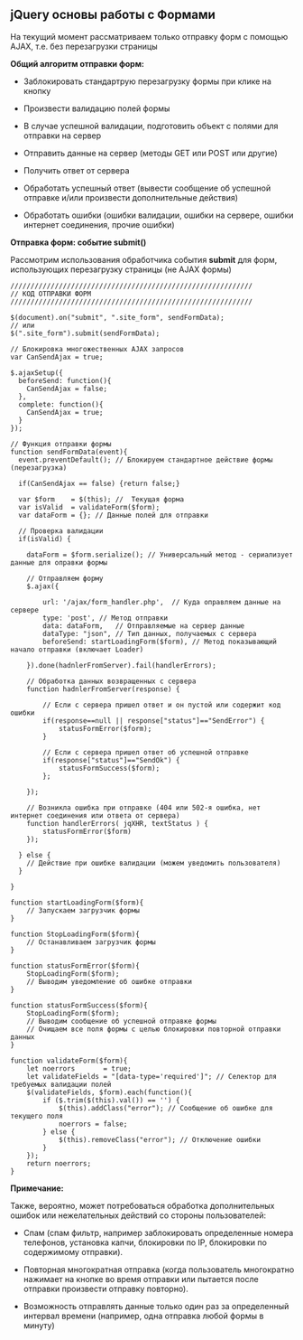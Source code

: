 ## jQuery основы работы с Формами 

На текущий момент рассматриваем только отправку форм с помощью AJAX, т.е. без перезагрузки страницы


__Общий алгоритм отправки форм:__

- Заблокировать стандартрую перезагрузку формы при клике на кнопку

- Произвести валидацию полей формы

- В случае успешной валидации, подготовить объект с полями для отправки на сервер

- Отправить данные на сервер (методы GET или POST или другие) 

- Получить ответ от сервера 

- Обработать успешный ответ (вывести сообщение об успешной отправке и/или произвести дополнительные действия)

- Обработать ошибки (oшибки валидации, ошибки на сервере, ошибки интернет соединения, прочие ошибки) 

__Отправка форм: событие submit()__ 

Рассмотрим использования обработчика события __submit__ для форм, использующих перезагрузку страницы (не AJAX формы) 

```
//////////////////////////////////////////////////////////// 
// КОД ОТПРАВКИ ФОРМ 
////////////////////////////////////////////////////////////

$(document).on("submit", ".site_form", sendFormData);   
// или 
$(".site_form").submit(sendFormData);  

// Блокировка многожественных AJAX запросов 
var CanSendAjax = true;

$.ajaxSetup({
  beforeSend: function(){
	CanSendAjax = false; 
  },
  complete: function(){
	CanSendAjax = true; 
  }
});

// Функция отправки формы 
function sendFormData(event){
  event.preventDefault(); // Блокируем стандартное действие формы (перезагрузка) 
  
  if(CanSendAjax == false) {return false;} 
  
  var $form    = $(this); //  Текущая форма  
  var isValid  = validateForm($form); 
  var dataForm = {}; // Данные полей для отправки  

  // Проверка валидации 		
  if(isValid) {
  	
  	dataForm = $form.serialize(); // Универсальный метод - сериализует данные для оправки формы 
  	
  	// Отправляем форму 
  	$.ajax({
  	
		url: '/ajax/form_handler.php',  // Куда оправляем данные на сервере 
		type: 'post', // Метод отправки 
		data: dataForm,   // Отправляемые на сервер данные
		dataType: "json", // Тип данных, получаемых с сервера 
		beforeSend: startLoadingForm($form), // Метод показывающий начало отправки (включает Loader) 
		
	}).done(hadnlerFromServer).fail(handlerErrors);  
	
	// Обработка данных возвращенных с сервера 
	function hadnlerFromServer(response) {
	
		// Если с сервера пришел ответ и он пустой или содержит код ошибки 
		if(response==null || response["status"]=="SendError") {
	  		statusFormError($form);
		}
		
		// Если с сервера пришел ответ об успешной отправке 
		if(response["status"]=="SendOk") { 
			statusFormSuccess($form); 
		};
		
	});
	
    // Возникла ошибка при отправке (404 или 502-я ошибка, нет интернет соединения или ответа от сервера) 
	function handlerErrors( jqXHR, textStatus ) {
		statusFormError($form)
	});
  	
  } else {
  	// Действие при ошибке валидации (можем уведомить пользователя) 
  }
  	
}

function startLoadingForm($form){
	// Запускаем загрузчик формы 
}

function StopLoadingForm($form){
	// Останавливаем загрузчик формы 
}

function statusFormError($form){
	StopLoadingForm($form); 
	// Выводим уведомление об ошибке отправки 
}

function statusFormSuccess($form){
	StopLoadingForm($form); 
	// Выводим сообщение об успешной отправке формы
	// Очищаем все поля формы с целью блокировки повторной отправки данных 
}

function validateForm($form){
	let noerrors       = true;
	let validateFields = "[data-type='required']"; // Селектор для требуемых валидации полей 
	$(validateFields, $form).each(function(){
		if ($.trim($(this).val()) == '') {				
			$(this).addClass("error"); // Сообщение об ошибке для текущего поля  
			noerrors = false;
		} else {
			$(this).removeClass("error"); // Отключение ошибки 
		}
	});
	return noerrors;
}

```

__Примечание:__

Также, вероятно, может потребоваться обработка дополнительных ошибок или нежелательных действий со стороны пользователей: 

- Спам (спам фильтр, например заблокировать определенные номера телефонов, установка капчи, блокировки по IP, блокировки по содержимому отправки). 

- Повторная многократная отправка (когда пользователь многократно нажимает на кнопке во время отправки или пытается после отправки произвести отправку повторно). 

- Возможность отправлять данные только один раз за определенный интервал времени (например, одна отправка любой формы в минуту)


